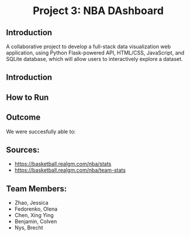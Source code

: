 <h1 align="center">Project 3: NBA DAshboard  </h1>
<p align="center">




## Introduction
A collaborative project to develop a full-stack data visualization web application, using Python Flask-powered API, HTML/CSS, JavaScript, and SQLite database, which will allow users to interactively explore a dataset.



## Introduction



## How to Run



## Outcome
We were succesfully able to:


## Sources:
- https://basketball.realgm.com/nba/stats
- https://basketball.realgm.com/nba/team-stats

## Team Members:
- Zhao, Jessica
- Fedorenko, Olena
- Chen, Xing Ying
- Benjamin, Colven
- Nys, Brecht
